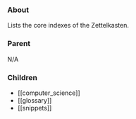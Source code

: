 ### About
Lists the core indexes of the Zettelkasten.

### Parent
N/A

### Children
- [[computer_science]]
- [[glossary]]
- [[snippets]]